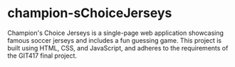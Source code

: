 # champion-sChoiceJerseys
Champion's Choice Jerseys is a single-page web application showcasing famous soccer jerseys and includes a fun guessing game. This project is built using HTML, CSS, and JavaScript, and adheres to the requirements of the GIT417 final project.
